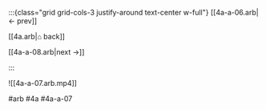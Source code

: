 :::{class="grid grid-cols-3 justify-around text-center w-full"}
[[4a-a-06.arb|← prev]]

[[4a.arb|⌂ back]]

[[4a-a-08.arb|next →]]

:::

![[4a-a-07.arb.mp4]]

#arb #4a #4a-a-07

